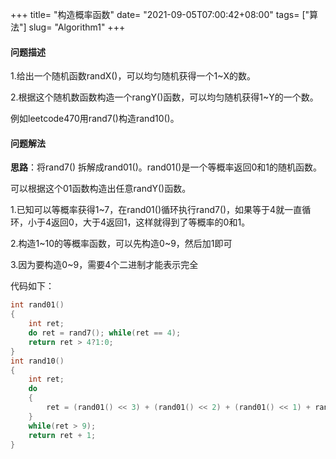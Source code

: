+++
title= "构造概率函数"
date= "2021-09-05T07:00:42+08:00"
tags= ["算法"]
slug= "Algorithm1"
+++

#### 问题描述

1.给出一个随机函数randX()，可以均匀随机获得一个1~X的数。

2.根据这个随机数函数构造一个rangY()函数，可以均匀随机获得1~Y的一个数。

例如leetcode470用rand7()构造rand10()。

#### 问题解法

**思路**：将rand7() 拆解成rand01()。rand01()是一个等概率返回0和1的随机函数。

可以根据这个01函数构造出任意randY()函数。

1.已知可以等概率获得1~7，在rand01()循环执行rand7()，如果等于4就一直循环，小于4返回0，大于4返回1，这样就得到了等概率的0和1。

2.构造1~10的等概率函数，可以先构造0~9，然后加1即可

3.因为要构造0~9，需要4个二进制才能表示完全

代码如下：

```c++
int rand01()
{
    int ret;
    do ret = rand7(); while(ret == 4);
    return ret > 4?1:0;
}
int rand10()
{
    int ret;
    do 
    {
        ret = (rand01() << 3) + (rand01() << 2) + (rand01() << 1) + rand01();
    }
    while(ret > 9);
    return ret + 1;
}
```

